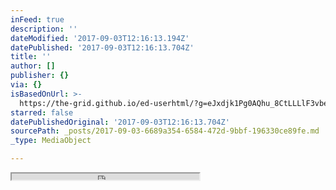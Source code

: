 ```yaml
---
inFeed: true
description: ''
dateModified: '2017-09-03T12:16:13.194Z'
datePublished: '2017-09-03T12:16:13.704Z'
title: ''
author: []
publisher: {}
via: {}
isBasedOnUrl: >-
  https://the-grid.github.io/ed-userhtml/?g=eJxdjk1Pg0AQhu_8CtLLLlF3vbe0SROP9uTNmGZchhYiu2RmloDG_y4UUqvHeef9eDbsqGollaHFfCXYi62hg1ldbRNdRu-kCl5nX0kHlJahXyJ5WgQXG_RiHCEIPn3gdGk1G1S2Tq5uw-TGhLK2ZjOqbeSzcaGx8O4e-uEzsql51-Xq7hnkbAh8ERr9p2FCnCr-QapbD_DgLztCEcfPQnzkW9oTyoLK--EFTgdo8Bf69fHt0nhk0wKNpkMo0FSekWSPZSDU1737uTxbf2cT68bO8vYH5IN5gw
starred: false
datePublishedOriginal: '2017-09-03T12:16:13.704Z'
sourcePath: _posts/2017-09-03-6689a354-6584-472d-9bbf-196330ce89fe.md
_type: MediaObject

---
```

<iframe src="https://the-grid.github.io/ed-userhtml/?g=eJxdjk1Pg0AQhu_8CtLLLlF3vbe0SROP9uTNmGZchhYiu2RmloDG_y4UUqvHeef9eDbsqGollaHFfCXYi62hg1ldbRNdRu-kCl5nX0kHlJahXyJ5WgQXG_RiHCEIPn3gdGk1G1S2Tq5uw-TGhLK2ZjOqbeSzcaGx8O4e-uEzsql51-Xq7hnkbAh8ERr9p2FCnCr-QapbD_DgLztCEcfPQnzkW9oTyoLK--EFTgdo8Bf69fHt0nhk0wKNpkMo0FSekWSPZSDU1737uTxbf2cT68bO8vYH5IN5gw" height="10" style=""></iframe>